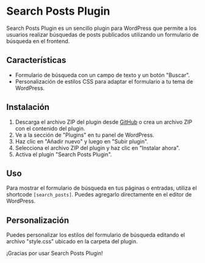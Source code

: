 # Search Posts Plugin

Search Posts Plugin es un sencillo plugin para WordPress que permite a los usuarios realizar búsquedas de posts publicados utilizando un formulario de búsqueda en el frontend.

## Características

- Formulario de búsqueda con un campo de texto y un botón "Buscar".
- Personalización de estilos CSS para adaptar el formulario a tu tema de WordPress.

## Instalación

1. Descarga el archivo ZIP del plugin desde [GitHub](https://github.com/dev-tovar/search-posts-plugin) o crea un archivo ZIP con el contenido del plugin.
2. Ve a la sección de "Plugins" en tu panel de WordPress.
3. Haz clic en "Añadir nuevo" y luego en "Subir plugin".
4. Selecciona el archivo ZIP del plugin y haz clic en "Instalar ahora".
5. Activa el plugin "Search Posts Plugin".

## Uso

Para mostrar el formulario de búsqueda en tus páginas o entradas, utiliza el shortcode `[search_posts]`. Puedes agregarlo directamente en el editor de WordPress.

## Personalización

Puedes personalizar los estilos del formulario de búsqueda editando el archivo "style.css" ubicado en la carpeta del plugin.

¡Gracias por usar Search Posts Plugin!
